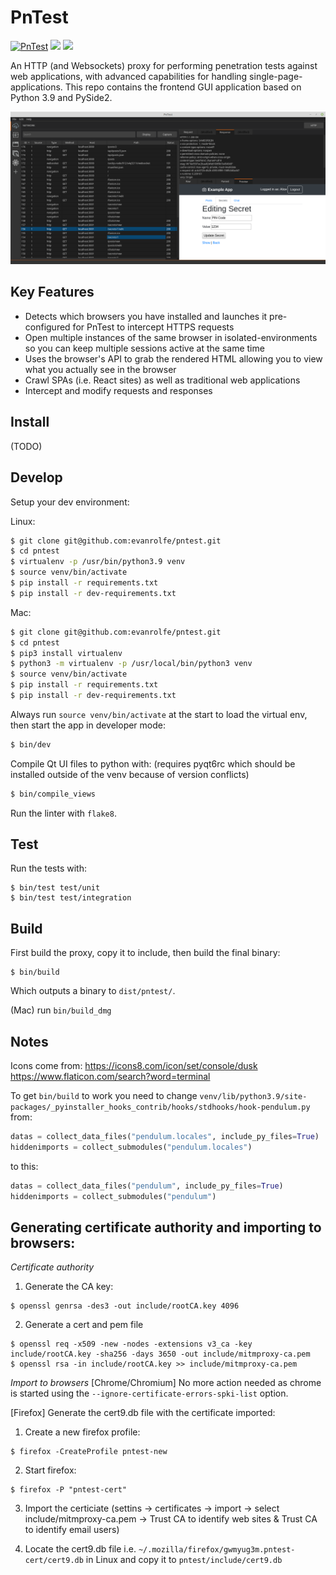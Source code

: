 # PnTest

[![PnTest](https://circleci.com/gh/evanrolfe/pntest.svg?style=shield)](https://app.circleci.com/pipelines/github/evanrolfe/pntest) ![](https://img.shields.io/badge/python-3.10-blue) ![](https://img.shields.io/badge/Qt-6-blue)

An HTTP (and Websockets) proxy for performing penetration tests against web applications, with advanced capabilities for handling single-page-applications. This repo contains the frontend GUI application based on Python 3.9 and PySide2.

![](./screenshot.png)

## Key Features

- Detects which browsers you have installed and launches it pre-configured for PnTest to intercept HTTPS requests
- Open multiple instances of the same browser in isolated-environments so you can keep multiple sessions active at the same time
- Uses the browser's API to grab the rendered HTML allowing you to view what you actually see in the browser
- Crawl SPAs (i.e. React sites) as well as traditional web applications
- Intercept and modify requests and responses

## Install

(TODO)

## Develop

Setup your dev environment:

Linux:
```bash
$ git clone git@github.com:evanrolfe/pntest.git
$ cd pntest
$ virtualenv -p /usr/bin/python3.9 venv
$ source venv/bin/activate
$ pip install -r requirements.txt
$ pip install -r dev-requirements.txt

```
Mac:
```bash
$ git clone git@github.com:evanrolfe/pntest.git
$ cd pntest
$ pip3 install virtualenv
$ python3 -m virtualenv -p /usr/local/bin/python3 venv
$ source venv/bin/activate
$ pip install -r requirements.txt
$ pip install -r dev-requirements.txt
```

Always run `source venv/bin/activate` at the start to load the virtual env, then start the app in developer mode:
```bash
$ bin/dev
```

Compile Qt UI files to python with: (requires pyqt6rc which should be installed outside of the venv because of version conflicts)
```bash
$ bin/compile_views
```

Run the linter with `flake8`.

## Test
Run the tests with:
```
$ bin/test test/unit
$ bin/test test/integration
```

## Build
First build the proxy, copy it to include, then build the final binary:
```
$ bin/build
```
Which outputs a binary to `dist/pntest/`.

(Mac) run `bin/build_dmg`

## Notes
Icons come from:
https://icons8.com/icon/set/console/dusk
https://www.flaticon.com/search?word=terminal

To get `bin/build` to work you need to change `venv/lib/python3.9/site-packages/_pyinstaller_hooks_contrib/hooks/stdhooks/hook-pendulum.py` from:
```python
datas = collect_data_files("pendulum.locales", include_py_files=True)
hiddenimports = collect_submodules("pendulum.locales")

```
to this:
```python
datas = collect_data_files("pendulum", include_py_files=True)
hiddenimports = collect_submodules("pendulum")
```

## Generating certificate authority and importing to browsers:
*Certificate authority*
1. Generate the CA key:
```
$ openssl genrsa -des3 -out include/rootCA.key 4096
```
2. Generate a cert and pem file
```
$ openssl req -x509 -new -nodes -extensions v3_ca -key include/rootCA.key -sha256 -days 3650 -out include/mitmproxy-ca.pem
$ openssl rsa -in include/rootCA.key >> include/mitmproxy-ca.pem
```

*Import to browsers*
[Chrome/Chromium] No more action needed as chrome is started using the `--ignore-certificate-errors-spki-list` option.

[Firefox] Generate the cert9.db file with the certificate imported:

1. Create a new firefox profile:
```
$ firefox -CreateProfile pntest-new
```

2. Start firefox:
```
$ firefox -P "pntest-cert"
```

3. Import the certiciate (settins -> certificates -> import -> select include/mitmproxy-ca.pem -> Trust CA to identify web sites & Trust CA to identify email users)

4. Locate the cert9.db file i.e. `~/.mozilla/firefox/gwmyug3m.pntest-cert/cert9.db` in Linux and copy it to `pntest/include/cert9.db`
